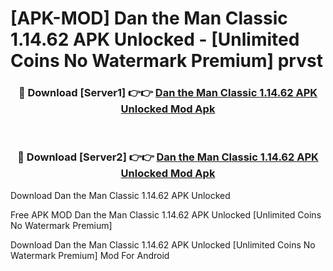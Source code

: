 # [APK-MOD] Dan the Man Classic 1.14.62 APK Unlocked - [Unlimited Coins No Watermark Premium] prvst



<div align="center">
<h3>🔴 Download [Server1] 👉👉 <a href="https://momento.my/?title=Dan_the_Man_Classic_1.14.62_APK_Unlocked">Dan the Man Classic 1.14.62 APK Unlocked Mod Apk</a></h3><br>

<h3>🔴 Download [Server2] 👉👉 <a href="https://momento.my/?title=Dan_the_Man_Classic_1.14.62_APK_Unlocked">Dan the Man Classic 1.14.62 APK Unlocked Mod Apk</a></h3>
</div>



Download Dan the Man Classic 1.14.62 APK Unlocked 

Free APK MOD Dan the Man Classic 1.14.62 APK Unlocked [Unlimited Coins No Watermark Premium]

Download Dan the Man Classic 1.14.62 APK Unlocked [Unlimited Coins No Watermark Premium] Mod For Android
